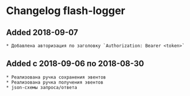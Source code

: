 # Changelog flash-logger

## Added 2018-09-07
    * Добавлена авторизация по заголовку `Authorization: Bearer <token>`

## Added с 2018-09-06 по 2018-08-30
    * Реализована ручка сохранения эвентов
    * Реализована ручка получения эвентов
    * json-схемы запроса/ответа
